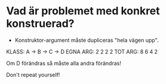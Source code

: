 # Vad är problemet med konkret konstruerad?

- Konstruktor-argument måste dupliceras "hela vägen upp".

KLASS:      A -> B -> C -> D
EGNA ARG:   2    2    2    2
TOT ARG:    8    6    4    2

Om D förändras så måste alla andra förändras!

Don't repeat yourself!

